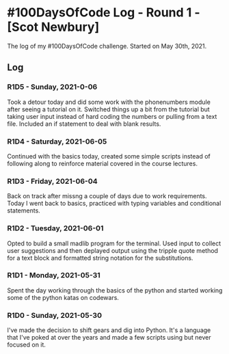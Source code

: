 # #100DaysOfCode Log - Round 1 - [Scot Newbury]

The log of my #100DaysOfCode challenge. Started on May 30th, 2021.

## Log

### R1D5 - Sunday, 2021-0-06
Took a detour today and did some work with the phonenumbers module after seeing a tutorial on it. Switched things up a bit from the tutorial but taking user input instead of hard coding the numbers or pulling from a text file. Included an if statement to deal with blank results.

### R1D4 - Saturday, 2021-06-05
Continued with the basics today, created some simple scripts instead of following along to reinforce material covered in the course lectures. 

### R1D3 - Friday, 2021-06-04
Back on track after missng a couple of days due to work requirements. Today I went back to basics, practiced with typing variables and conditional statements.

### R1D2 - Tuesday, 2021-06-01
Opted to build a small madlib program for the terminal. Used input to collect user suggestions and then deplayed output using the tripple quote method for a text block and formatted string notation for the substitutions.

### R1D1 - Monday, 2021-05-31
Spent the day working through the basics of the python and started working some of the python katas on codewars.

### R1D0 - Sunday, 2021-05-30
I've  made the decision to shift gears and dig into Python. It's a language that I've poked at over the years and made a few scripts using but never focused on it.

